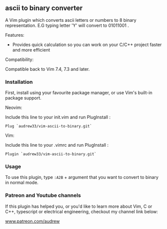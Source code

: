 ## ascii to binary converter

A Vim plugin which converts ascii letters or numbers to 8 binary representation. E.G typing letter 'Y' will convert to 01011001 . 

Features:

* Provides quick calculation so you can work on your C/C++ project faster and more efficient

Compatibility:

Compatible back to Vim 7.4, 7.3 and later.

### Installation

First, install using your favourite package manager, or use Vim's built-in package support.

Neovim:

Include this line to your init.vim and run PlugInstall :
```
Plug `audrew33/vim-ascii-to-binary.git`
```

Vim:

Include this line to your .vimrc and run PlugInstall :

```
Plugin `audrew33/vim-ascii-to-binary.git`
```

### Usage

To use this plugin, type `:A2B` + argument that you want to convert to binary in normal mode.

### Patreon and Youtube channels

If this plugin has helped you, or you'd like to learn more about Vim, C or C++, typescript or electrical engineering, checkout my channel link below:

www.patreon.com/audrew

